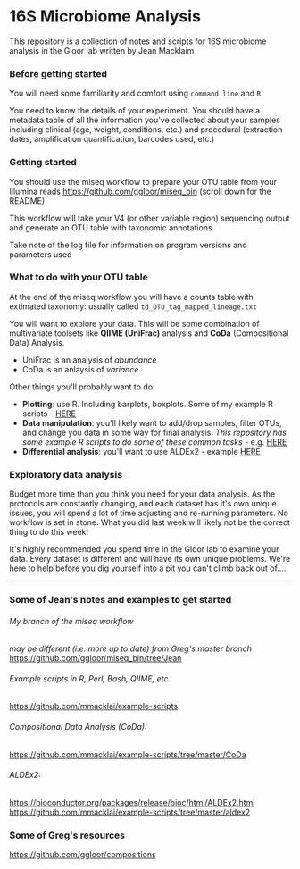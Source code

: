 # 16S Microbiome Analysis
This repository is a collection of notes and scripts for 16S microbiome analysis in the Gloor lab written by Jean Macklaim

### Before getting started
You will need some familiarity and comfort using `command line` and `R`

You need to know the details of your experiment. You should have a metadata table of all the information you've collected about your samples including clinical (age, weight, conditions, etc.) and procedural (extraction dates, amplification quantification, barcodes used, etc.)

### Getting started
You should use the miseq workflow to prepare your OTU table from your Illumina reads
https://github.com/ggloor/miseq_bin (scroll down for the README)

This workflow will take your V4 (or other variable region) sequencing output and generate an OTU table with taxonomic annotations

Take note of the log file for information on program versions and parameters used

### What to do with your OTU table

At the end of the miseq workflow you will have a counts table with extimated taxonomy: usually called `td_OTU_tag_mapped_lineage.txt`

You will want to explore your data. This will be some combination of multivariate toolsets like **QIIME (UniFrac)** analysis and **CoDa** (Compositional Data) Analysis.
- UniFrac is an analysis of *abundance*
- CoDa is an anlaysis of *variance*

Other things you'll probably want to do:
- **Plotting**: use R. Including barplots, boxplots. Some of my example R scripts -   [HERE](https://github.com/mmacklai/example-scripts/tree/master/R)
- **Data manipulation**: you'll likely want to add/drop samples, filter OTUs, and change you data in some way for final analysis. _This repository has some example R scripts to do some of these common tasks_ - e.g. [HERE](https://github.com/mmacklai/16S/blob/master/manipulating_counts_table.md)
- **Differential analysis**: you'll want to use ALDEx2 - example [HERE](https://github.com/mmacklai/example-scripts/tree/master/aldex2)

### Exploratory data analysis
Budget more time than you think you need for your data analysis. As the protocols are constantly changing, and each dataset has it's own unique issues, you will spend a lot of time adjusting and re-running parameters. No workflow is set in stone. What you did last week will likely not be the correct thing to do this week!

It's highly recommended you spend time in the Gloor lab to examine your data. Every dataset is different and will have its own unique problems. We're here to help before you dig yourself into a pit you can't climb back out of....

----------------------

### Some of Jean's notes and examples to get started

###### My branch of the miseq workflow
_may be different (i.e. more up to date) from Greg's master branch_  
https://github.com/ggloor/miseq_bin/tree/Jean

###### Example scripts in R, Perl, Bash, QIIME, etc.
https://github.com/mmacklai/example-scripts

###### Compositional Data Analysis (CoDa):
https://github.com/mmacklai/example-scripts/tree/master/CoDa

###### ALDEx2:
https://bioconductor.org/packages/release/bioc/html/ALDEx2.html  
https://github.com/mmacklai/example-scripts/tree/master/aldex2

### Some of Greg's resources
https://github.com/ggloor/compositions

